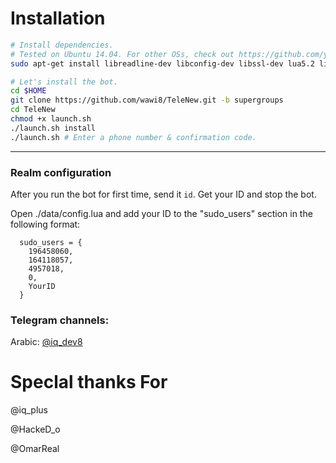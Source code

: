 
# Installation

```sh
# Install dependencies.
# Tested on Ubuntu 14.04. For other OSs, check out https://github.com/yagop/telegram-bot/wiki/Installation
sudo apt-get install libreadline-dev libconfig-dev libssl-dev lua5.2 liblua5.2-dev lua-socket lua-sec lua-expat libevent-dev make unzip git redis-server autoconf g++ libjansson-dev libpython-dev expat libexpat1-dev

# Let's install the bot.
cd $HOME
git clone https://github.com/wawi8/TeleNew.git -b supergroups
cd TeleNew
chmod +x launch.sh
./launch.sh install
./launch.sh # Enter a phone number & confirmation code.
```


* * *

### Realm configuration

After you run the bot for first time, send it `id`. Get your ID and stop the bot.

Open ./data/config.lua and add your ID to the "sudo_users" section in the following format:
```
  sudo_users = {
    196458060,
    164118057,
    4957018,
    0,
    YourID
  }
```

### Telegram channels:

Arabic: [@iq_dev8](http://telegram.me/iq_dev8)


# Speclal thanks For

@iq_plus

@HackeD_o

@OmarReal
